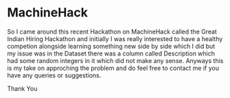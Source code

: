 # MachineHack

So I came around this recent Hackathon on MachineHack called the Great Indian Hiring Hackathon and initially I was really interested to have a healthy competion alongside learning something new side by side which I did but my issue was in the Dataset there was a column called Description which had some random integers in it which did not make any sense. Anyways this is my take on approching the problem and do feel free to contact me if you have any queries or suggestions.

Thank You
